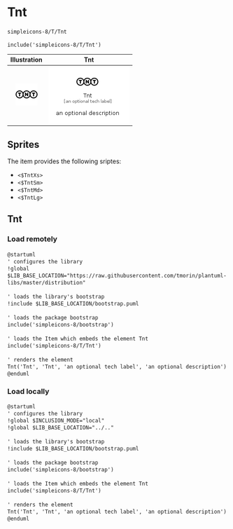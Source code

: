 # Tnt


```text
simpleicons-8/T/Tnt
```

```text
include('simpleicons-8/T/Tnt')
```



| Illustration | Tnt |
| :---: | :---: |
| ![illustration for Illustration](../../simpleicons-8/T/Tnt.png) | ![illustration for Tnt](../../simpleicons-8/T/Tnt.Local.png) |



## Sprites
The item provides the following sriptes:

- `<$TntXs>`
- `<$TntSm>`
- `<$TntMd>`
- `<$TntLg>`





## Tnt

### Load remotely
```plantuml
@startuml
' configures the library
!global $LIB_BASE_LOCATION="https://raw.githubusercontent.com/tmorin/plantuml-libs/master/distribution"

' loads the library's bootstrap
!include $LIB_BASE_LOCATION/bootstrap.puml

' loads the package bootstrap
include('simpleicons-8/bootstrap')

' loads the Item which embeds the element Tnt
include('simpleicons-8/T/Tnt')

' renders the element
Tnt('Tnt', 'Tnt', 'an optional tech label', 'an optional description')
@enduml
```

### Load locally
```plantuml
@startuml
' configures the library
!global $INCLUSION_MODE="local"
!global $LIB_BASE_LOCATION="../.."

' loads the library's bootstrap
!include $LIB_BASE_LOCATION/bootstrap.puml

' loads the package bootstrap
include('simpleicons-8/bootstrap')

' loads the Item which embeds the element Tnt
include('simpleicons-8/T/Tnt')

' renders the element
Tnt('Tnt', 'Tnt', 'an optional tech label', 'an optional description')
@enduml
```

